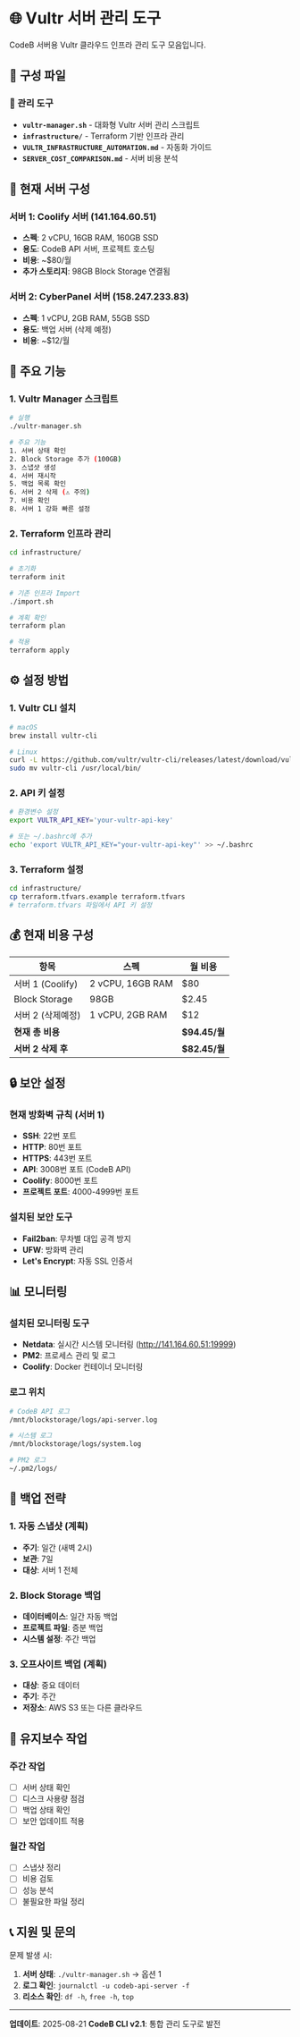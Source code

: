 # 🌐 Vultr 서버 관리 도구

CodeB 서버용 Vultr 클라우드 인프라 관리 도구 모음입니다.

## 📁 구성 파일

### 🔧 관리 도구
- **`vultr-manager.sh`** - 대화형 Vultr 서버 관리 스크립트
- **`infrastructure/`** - Terraform 기반 인프라 관리
- **`VULTR_INFRASTRUCTURE_AUTOMATION.md`** - 자동화 가이드
- **`SERVER_COST_COMPARISON.md`** - 서버 비용 분석

## 🚀 현재 서버 구성

### 서버 1: Coolify 서버 (141.164.60.51)
- **스펙**: 2 vCPU, 16GB RAM, 160GB SSD
- **용도**: CodeB API 서버, 프로젝트 호스팅
- **비용**: ~$80/월
- **추가 스토리지**: 98GB Block Storage 연결됨

### 서버 2: CyberPanel 서버 (158.247.233.83) 
- **스펙**: 1 vCPU, 2GB RAM, 55GB SSD
- **용도**: 백업 서버 (삭제 예정)
- **비용**: ~$12/월

## 🎯 주요 기능

### 1. Vultr Manager 스크립트
```bash
# 실행
./vultr-manager.sh

# 주요 기능
1. 서버 상태 확인
2. Block Storage 추가 (100GB)
3. 스냅샷 생성
4. 서버 재시작
5. 백업 목록 확인
6. 서버 2 삭제 (⚠️ 주의)
7. 비용 확인
8. 서버 1 강화 빠른 설정
```

### 2. Terraform 인프라 관리
```bash
cd infrastructure/

# 초기화
terraform init

# 기존 인프라 Import
./import.sh

# 계획 확인
terraform plan

# 적용
terraform apply
```

## ⚙️ 설정 방법

### 1. Vultr CLI 설치
```bash
# macOS
brew install vultr-cli

# Linux
curl -L https://github.com/vultr/vultr-cli/releases/latest/download/vultr-cli_linux_amd64.tar.gz | tar -xz
sudo mv vultr-cli /usr/local/bin/
```

### 2. API 키 설정
```bash
# 환경변수 설정
export VULTR_API_KEY='your-vultr-api-key'

# 또는 ~/.bashrc에 추가
echo 'export VULTR_API_KEY="your-vultr-api-key"' >> ~/.bashrc
```

### 3. Terraform 설정
```bash
cd infrastructure/
cp terraform.tfvars.example terraform.tfvars
# terraform.tfvars 파일에서 API 키 설정
```

## 💰 현재 비용 구성

| 항목 | 스펙 | 월 비용 |
|------|------|---------|
| 서버 1 (Coolify) | 2 vCPU, 16GB RAM | $80 |
| Block Storage | 98GB | $2.45 |
| 서버 2 (삭제예정) | 1 vCPU, 2GB RAM | $12 |
| **현재 총 비용** |  | **$94.45/월** |
| **서버 2 삭제 후** |  | **$82.45/월** |

## 🔒 보안 설정

### 현재 방화벽 규칙 (서버 1)
- **SSH**: 22번 포트
- **HTTP**: 80번 포트  
- **HTTPS**: 443번 포트
- **API**: 3008번 포트 (CodeB API)
- **Coolify**: 8000번 포트
- **프로젝트 포트**: 4000-4999번 포트

### 설치된 보안 도구
- **Fail2ban**: 무차별 대입 공격 방지
- **UFW**: 방화벽 관리
- **Let's Encrypt**: 자동 SSL 인증서

## 📊 모니터링

### 설치된 모니터링 도구
- **Netdata**: 실시간 시스템 모니터링 (http://141.164.60.51:19999)
- **PM2**: 프로세스 관리 및 로그
- **Coolify**: Docker 컨테이너 모니터링

### 로그 위치
```bash
# CodeB API 로그
/mnt/blockstorage/logs/api-server.log

# 시스템 로그  
/mnt/blockstorage/logs/system.log

# PM2 로그
~/.pm2/logs/
```

## 🚨 백업 전략

### 1. 자동 스냅샷 (계획)
- **주기**: 일간 (새벽 2시)
- **보관**: 7일
- **대상**: 서버 1 전체

### 2. Block Storage 백업
- **데이터베이스**: 일간 자동 백업
- **프로젝트 파일**: 증분 백업
- **시스템 설정**: 주간 백업

### 3. 오프사이트 백업 (계획)
- **대상**: 중요 데이터
- **주기**: 주간
- **저장소**: AWS S3 또는 다른 클라우드

## 🔧 유지보수 작업

### 주간 작업
- [ ] 서버 상태 확인
- [ ] 디스크 사용량 점검 
- [ ] 백업 상태 확인
- [ ] 보안 업데이트 적용

### 월간 작업  
- [ ] 스냅샷 정리
- [ ] 비용 검토
- [ ] 성능 분석
- [ ] 불필요한 파일 정리

## 📞 지원 및 문의

문제 발생 시:
1. **서버 상태**: `./vultr-manager.sh` → 옵션 1
2. **로그 확인**: `journalctl -u codeb-api-server -f`
3. **리소스 확인**: `df -h`, `free -h`, `top`

---

**업데이트**: 2025-08-21
**CodeB CLI v2.1**: 통합 관리 도구로 발전